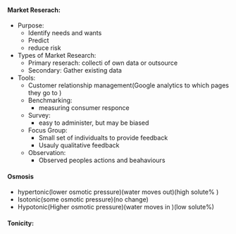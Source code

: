 #### Market Reserach:
 - Purpose:
	 - Identify needs and wants
	 - Predict
	 - reduce risk
 - Types of Market Research:
	 - Primary reserach: collecti of own data or outsource
	 - Secondary: Gather existing data
 - Tools:
	 - Customer relationship management(Google analytics to which pages they go to )
	 - Benchmarking:
		 - measuring consumer responce
	 - Survey:
		 - easy to administer, but may be biased
	 - Focus Group:
		 - Small set of individualts to provide feedback
		 - Usauly qualitative feedback
	 - Observation:
		 - Observed peoples actions and beahaviours

#### Osmosis
 - hypertonic(lower osmotic pressure)(water moves out)(high solute% )
 - Isotonic(some osmotic pressure)(no change)
 - Hypotonic(Higher osmotic pressure)(water moves in )(low solute%)
#### Tonicity:
<!--stackedit_data:
eyJoaXN0b3J5IjpbLTE2NzkyMDg1NDgsLTEwNzAzMTQ5NTUsLT
kyNzgwMjI5NSwxOTMxMTI1MTM5LDU1MTQ0Mzk1NiwtMTg0MDQ0
MjMwNSwtMjcyNjA4MTYzLC0xMTU5MzQyOTMzXX0=
-->